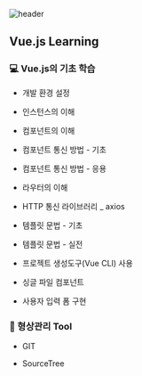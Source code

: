![header](https://capsule-render.vercel.app/api?type=waving&color=41b883&height=250&section=header&text=Vue-js%20&fontSize=90&fontAlignY=40&fontColor=35495e&animation=twinkling)
## Vue.js Learning

### 💻 Vue.js의 기초 학습

- 개발 환경 설정

- 인스턴스의 이해

- 컴포넌트의 이해

- 컴포넌트 통신 방법 - 기초

- 컴포넌트 통신 방법 - 응용

- 라우터의 이해

- HTTP 통신 라이브러리 _ axios

- 템플릿 문법 - 기초

- 템플릿 문법 - 실전

- 프로젝트 생성도구(Vue CLI) 사용

- 싱글 파일 컴포넌트 

- 사용자 입력 폼 구현



### 🤝 형상관리 Tool

- GIT

- SourceTree

